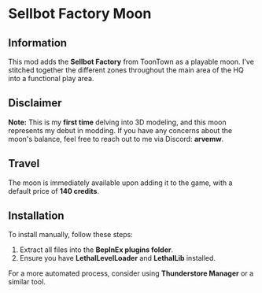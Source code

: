 # Sellbot Factory Moon

## Information
This mod adds the **Sellbot Factory** from ToonTown as a playable moon. I've stitched together the different zones throughout the main area of the HQ into a functional play area.

## Disclaimer
**Note:** This is my **first time** delving into 3D modeling, and this moon represents my debut in modding. If you have any concerns about the moon's balance, feel free to reach out to me via Discord: **arvemw**.

## Travel
The moon is immediately available upon adding it to the game, with a default price of **140 credits**.

## Installation
To install manually, follow these steps:
1. Extract all files into the **BepInEx plugins folder**.
2. Ensure you have **LethalLevelLoader** and **LethalLib** installed.

For a more automated process, consider using **Thunderstore Manager** or a similar tool.
